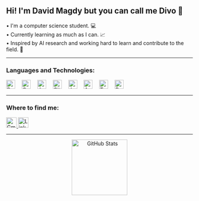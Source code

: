 <h2 align="left">Hi! I'm David Magdy but you can call me Divo 👋</h2>

<p align="left">
  • I'm a computer science student. 💻<br>
  • Currently learning as much as I can. 📈<br>
  • Inspired by AI research and working hard to learn and contribute to the field. 🤖
</p>

---

<h3 align="left">Languages and Technologies:</h3>

<div align="left">
  <img src="https://cdn.jsdelivr.net/gh/devicons/devicon/icons/python/python-original.svg" height="24" alt="Python" />
  <img width="10"/>
  <img src="https://cdn.jsdelivr.net/gh/devicons/devicon/icons/cplusplus/cplusplus-original.svg" height="24" alt="C++" />
  <img width="10"/>
  <img src="https://cdn.jsdelivr.net/gh/devicons/devicon/icons/java/java-original.svg" height="24" alt="Java" />
  <img width="10"/>
  <img src="https://cdn.jsdelivr.net/gh/devicons/devicon/icons/git/git-original.svg" height="24" alt="Git" />
  <img width="10"/>
  <img src="https://cdn.jsdelivr.net/gh/devicons/devicon/icons/jupyter/jupyter-original.svg" height="24" alt="Jupyter" />
  <img width="10"/>
  <img src="https://cdn.jsdelivr.net/gh/devicons/devicon/icons/anaconda/anaconda-original.svg" height="24" alt="Anaconda" />
  <img width="10"/>
  <img src="https://cdn.jsdelivr.net/gh/devicons/devicon/icons/tensorflow/tensorflow-original.svg" height="24" alt="TensorFlow" />
  <img width="10"/>
  <img src="https://cdn.jsdelivr.net/gh/devicons/devicon/icons/pytorch/pytorch-original.svg" height="24" alt="PyTorch" />
</div>

---

<h3 align="left">Where to find me:</h3>

<div align="left">
  <a href="mailto:divomagdy@gmail.com" target="_blank">
    <img src="https://img.shields.io/static/v1?message=Gmail&logo=gmail&label=&color=D14836&logoColor=white&labelColor=&style=for-the-badge" height="28" alt="Gmail" />
  </a>
  <a href="https://www.linkedin.com/in/david-magdy-nagib/" target="_blank">
    <img src="https://img.shields.io/static/v1?message=LinkedIn&logo=linkedin&label=&color=0077B5&logoColor=white&labelColor=&style=for-the-badge" height="28" alt="LinkedIn" />
  </a>
</div>

---

<div align="center">
  <img src="https://github-readme-stats.vercel.app/api?username=David-Magdy&hide_title=false&hide_rank=false&show_icons=true&include_all_commits=true&count_private=true&disable_animations=false&theme=dracula&locale=en&hide_border=false" height="150" alt="GitHub Stats" />
</div>
